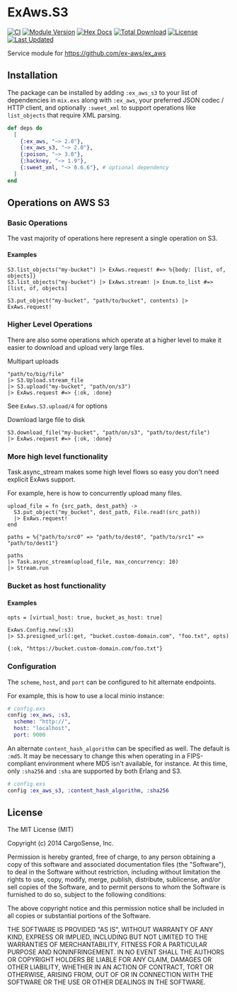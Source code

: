 # ExAws.S3

<!-- MDOC !-->

[![CI](https://github.com/ex-aws/ex_aws_s3/workflows/on-push/badge.svg)](https://github.com/ex-aws/ex_aws_s3/actions?query=workflow%3Aon-push)
[![Module Version](https://img.shields.io/hexpm/v/ex_aws_s3.svg)](https://hex.pm/packages/ex_aws_s3)
[![Hex Docs](https://img.shields.io/badge/hex-docs-lightgreen.svg)](https://hexdocs.pm/ex_aws_s3/)
[![Total Download](https://img.shields.io/hexpm/dt/ex_aws_s3.svg)](https://hex.pm/packages/ex_aws_s3)
[![License](https://img.shields.io/hexpm/l/ex_aws_s3.svg)](https://github.com/ex-aws/ex_aws_s3/blob/master/LICENSE)
[![Last Updated](https://img.shields.io/github/last-commit/ex-aws/ex_aws_s3.svg)](https://github.com/ex-aws/ex_aws_s3/commits/master)

Service module for https://github.com/ex-aws/ex_aws

## Installation

The package can be installed by adding `:ex_aws_s3` to your list of dependencies in `mix.exs`
along with `:ex_aws`, your preferred JSON codec / HTTP client, and optionally `:sweet_xml`
to support operations like `list_objects` that require XML parsing.

```elixir
def deps do
  [
    {:ex_aws, "~> 2.0"},
    {:ex_aws_s3, "~> 2.0"},
    {:poison, "~> 3.0"},
    {:hackney, "~> 1.9"},
    {:sweet_xml, "~> 0.6.6"}, # optional dependency
  ]
end
```

## Operations on AWS S3

### Basic Operations

The vast majority of operations here represent a single operation on S3.

#### Examples
```
S3.list_objects("my-bucket") |> ExAws.request! #=> %{body: [list, of, objects]}
S3.list_objects("my-bucket") |> ExAws.stream! |> Enum.to_list #=> [list, of, objects]

S3.put_object("my-bucket", "path/to/bucket", contents) |> ExAws.request!
```

### Higher Level Operations

There are also some operations which operate at a higher level to make it easier
to download and upload very large files.

Multipart uploads
```
"path/to/big/file"
|> S3.Upload.stream_file
|> S3.upload("my-bucket", "path/on/s3")
|> ExAws.request #=> {:ok, :done}
```
See `ExAws.S3.upload/4` for options

Download large file to disk
```
S3.download_file("my-bucket", "path/on/s3", "path/to/dest/file")
|> ExAws.request #=> {:ok, :done}
```

### More high level functionality

Task.async_stream makes some high level flows so easy you don't need explicit ExAws support.

For example, here is how to concurrently upload many files.

```
upload_file = fn {src_path, dest_path} ->
  S3.put_object("my_bucket", dest_path, File.read!(src_path))
  |> ExAws.request!
end

paths = %{"path/to/src0" => "path/to/dest0", "path/to/src1" => "path/to/dest1"}

paths
|> Task.async_stream(upload_file, max_concurrency: 10)
|> Stream.run
```

### Bucket as host functionality
#### Examples
```
opts = [virtual_host: true, bucket_as_host: true]

ExAws.Config.new(:s3)
|> S3.presigned_url(:get, "bucket.custom-domain.com", "foo.txt", opts)

{:ok, "https://bucket.custom-domain.com/foo.txt"}
```

### Configuration

The `scheme`, `host`, and `port` can be configured to hit alternate endpoints.

For example, this is how to use a local minio instance:

```elixir
# config.exs
config :ex_aws, :s3,
  scheme: "http://",
  host: "localhost",
  port: 9000
```

An alternate `content_hash_algorithm` can be specified as well. The default is `:md5`. It may be necessary to change this when operating in a FIPS-compliant environment where MD5 isn't available, for instance. At this time, only `:sha256` and `:sha` are supported by both Erlang and S3.

``` elixir
# config.exs
config :ex_aws_s3, :content_hash_algorithm, :sha256
```

<!-- MDOC !-->

## License

The MIT License (MIT)

Copyright (c) 2014 CargoSense, Inc.

Permission is hereby granted, free of charge, to any person obtaining a copy
of this software and associated documentation files (the "Software"), to deal
in the Software without restriction, including without limitation the rights
to use, copy, modify, merge, publish, distribute, sublicense, and/or sell
copies of the Software, and to permit persons to whom the Software is
furnished to do so, subject to the following conditions:

The above copyright notice and this permission notice shall be included in
all copies or substantial portions of the Software.

THE SOFTWARE IS PROVIDED "AS IS", WITHOUT WARRANTY OF ANY KIND, EXPRESS OR
IMPLIED, INCLUDING BUT NOT LIMITED TO THE WARRANTIES OF MERCHANTABILITY,
FITNESS FOR A PARTICULAR PURPOSE AND NONINFRINGEMENT. IN NO EVENT SHALL THE
AUTHORS OR COPYRIGHT HOLDERS BE LIABLE FOR ANY CLAIM, DAMAGES OR OTHER
LIABILITY, WHETHER IN AN ACTION OF CONTRACT, TORT OR OTHERWISE, ARISING FROM,
OUT OF OR IN CONNECTION WITH THE SOFTWARE OR THE USE OR OTHER DEALINGS IN
THE SOFTWARE.
